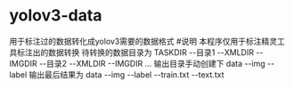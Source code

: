 # yolov3-data
用于标注过的数据转化成yolov3需要的数据格式
#说明
本程序仅用于标注精灵工具标注出的数据转换
待转换的数据目录为
TASKDIR
  --目录1
    --XMLDIR
    --IMGDIR
  --目录2
    --XMLDIR
    --IMGDIR
   ...
输出目录手动创建下
data
  --img
  --label
输出最后结果为
data
  --img
  --label
  --train.txt
  --text.txt
